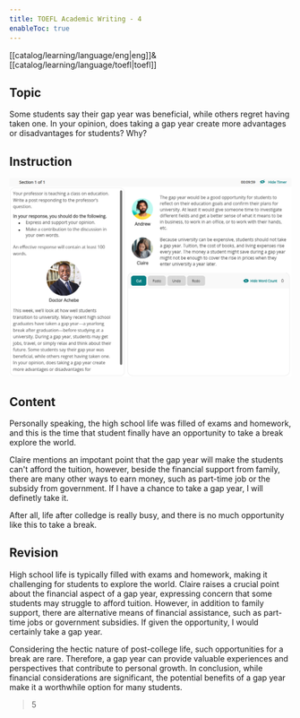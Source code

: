 ```yaml
---
title: TOEFL Academic Writing - 4
enableToc: true
---
```

[[catalog/learning/language/eng|eng]]&
[[catalog/learning/language/toefl|toefl]]   

## Topic
Some students say their gap year was beneficial, while others regret having taken one. In your opinion, does taking a gap year create more advantages or disadvantages for students? Why?

## Instruction
![](images/english/TOEFL_Academic_Writing_4.png)

## Content
Personally speaking, the high school life was filled of exams and homework, and this is the time that student finally have an opportunity to take a break explore the world.  

Claire mentions an impotant point that the gap year will make the students can't afford the tuition, however, beside the financial support from family, there are many other ways to earn money, such as part-time job or the subsidy from government. If I have a chance to take a gap year, I will definetly take it. 

After all, life after colledge is really busy, and there is no much opportunity like this to take a break.

## Revision
High school life is typically filled with exams and homework, making it challenging for students to explore the world. Claire raises a crucial point about the financial aspect of a gap year, expressing concern that some students may struggle to afford tuition. However, in addition to family support, there are alternative means of financial assistance, such as part-time jobs or government subsidies. If given the opportunity, I would certainly take a gap year.

Considering the hectic nature of post-college life, such opportunities for a break are rare. Therefore, a gap year can provide valuable experiences and perspectives that contribute to personal growth. In conclusion, while financial considerations are significant, the potential benefits of a gap year make it a worthwhile option for many students. 
> 5
